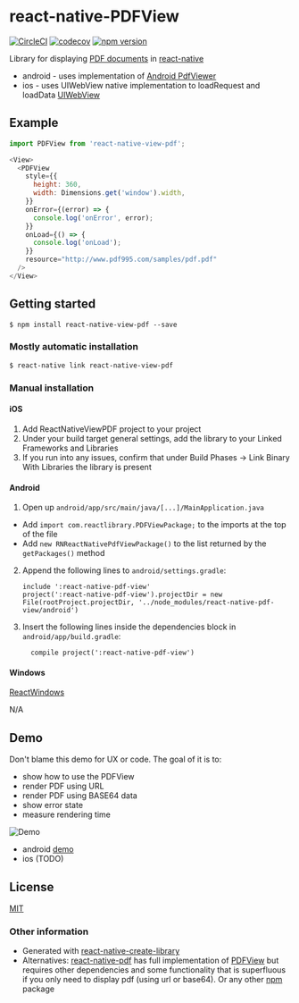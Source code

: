 # react-native-PDFView

[![CircleCI](https://circleci.com/gh/rumax/react-native-PDFView.svg?style=shield)](https://circleci.com/gh/rumax/react-native-PDFView)
[![codecov](https://codecov.io/gh/rumax/react-native-PDFView/branch/master/graph/badge.svg)](https://codecov.io/gh/rumax/react-native-PDFView)
[![npm version](https://badge.fury.io/js/react-native-view-pdf.svg)](https://badge.fury.io/js/react-native-view-pdf)

Library for displaying [PDF documents](https://acrobat.adobe.com/us/en/acrobat/about-adobe-pdf.html) in [react-native](http://facebook.github.io/react-native/)

- android - uses implementation of [Android PdfViewer](https://github.com/barteksc/AndroidPdfViewer)
- ios - uses UIWebView native implementation to loadRequest and loadData [UIWebView](https://developer.apple.com/documentation/uikit/uiwebview)

## Example

```js
import PDFView from 'react-native-view-pdf';

<View>
  <PDFView
    style={{
      height: 360,
      width: Dimensions.get('window').width,
    }}
    onError={(error) => {
      console.log('onError', error);
    }}
    onLoad={() => {
      console.log('onLoad');
    }}
    resource="http://www.pdf995.com/samples/pdf.pdf"
  />
</View>
```

## Getting started

`$ npm install react-native-view-pdf --save`

### Mostly automatic installation

`$ react-native link react-native-view-pdf`

### Manual installation


#### iOS

1. Add ReactNativeViewPDF project to your project
2. Under your build target general settings, add the library to your Linked Frameworks and Libraries
3. If you run into any issues, confirm that under Build Phases -> Link Binary With Libraries the library is present

#### Android

1. Open up `android/app/src/main/java/[...]/MainApplication.java`
  - Add `import com.reactlibrary.PDFViewPackage;` to the imports at the top of the file
  - Add `new RNReactNativePdfViewPackage()` to the list returned by the `getPackages()` method
2. Append the following lines to `android/settings.gradle`:
    ```
    include ':react-native-pdf-view'
    project(':react-native-pdf-view').projectDir = new File(rootProject.projectDir, '../node_modules/react-native-pdf-view/android')
    ```
3. Insert the following lines inside the dependencies block in `android/app/build.gradle`:
    ```
      compile project(':react-native-pdf-view')
      ```

#### Windows
[ReactWindows](https://github.com/ReactWindows/react-native)

N/A

## Demo

Don't blame this demo for UX or code. The goal of it is to:

- show how to use the PDFView
- render PDF using URL
- render PDF using BASE64 data
- show error state
- measure rendering time

![Demo](https://github.com/rumax/react-native-PDFView/raw/master/demo/res/pdf.gif)

- android [demo](https://github.com/rumax/react-native-PDFView/tree/master/demo)
- ios (TODO)

## License

[MIT](https://opensource.org/licenses/MIT)

### Other information

- Generated with [react-native-create-library](https://github.com/frostney/react-native-create-library)
- Alternatives: [react-native-pdf](https://www.npmjs.com/package/react-native-pdf) has full implementation of [PDFView](https://github.com/barteksc/AndroidPdfViewer) but requires other dependencies and some functionality that is superfluous if you only need to display pdf (using url or base64). Or any other [npm](https://www.npmjs.com/search?q=pdf+react+native) package
